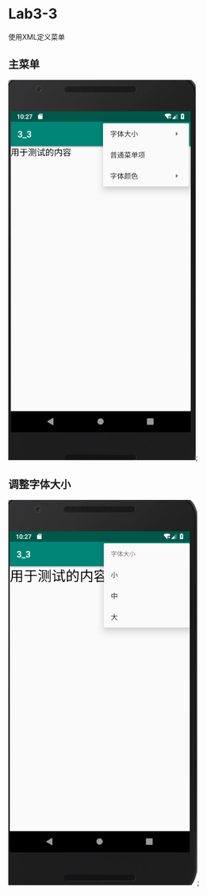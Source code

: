 # Lab3-3
使用XML定义菜单
## 主菜单
![3-1](https://github.com/HaiErvin/Lab3-3/blob/master/3-1.PNG?raw=true);
## 调整字体大小
![3-2](https://github.com/HaiErvin/Lab3-3/blob/master/3-2.PNG?raw=true);
